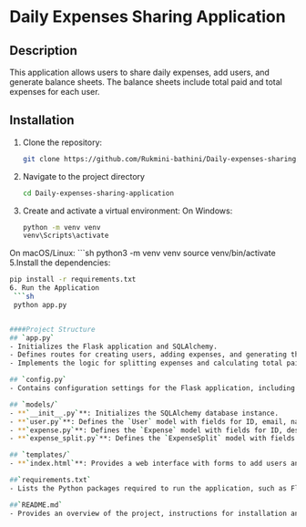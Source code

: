 # Daily Expenses Sharing Application

## Description
This application allows users to share daily expenses, add users, and generate balance sheets. The balance sheets include total paid and total expenses for each user.

## Installation
1. Clone the repository:
   ```sh
   git clone https://github.com/Rukmini-bathini/Daily-expenses-sharing-application
2. Navigate to the project directory
   ```sh
   cd Daily-expenses-sharing-application
4. Create and activate a virtual environment:
  On Windows:
    ```sh
    python -m venv venv
    venv\Scripts\activate
  On macOS/Linux:
    ```sh
    python3 -m venv venv
    source venv/bin/activate
5.Install the dependencies:
  ```sh
  pip install -r requirements.txt
6. Run the Application
   ```sh
   python app.py


####Project Structure
## `app.py`
- Initializes the Flask application and SQLAlchemy.
- Defines routes for creating users, adding expenses, and generating the balance sheet.
- Implements the logic for splitting expenses and calculating total paid and total expenses for each user.

## `config.py`
- Contains configuration settings for the Flask application, including the database URI.

## `models/`
- **`__init__.py`**: Initializes the SQLAlchemy database instance.
- **`user.py`**: Defines the `User` model with fields for ID, email, name, and mobile number. This model represents users in the application.
- **`expense.py`**: Defines the `Expense` model with fields for ID, description, amount, payer ID, and split method. This model represents expenses recorded in the application.
- **`expense_split.py`**: Defines the `ExpenseSplit` model with fields for ID, expense ID, user ID, amount, and percentage. This model represents how each expense is split among users.

## `templates/`
- **`index.html`**: Provides a web interface with forms to add users and expenses, and a button to download the balance sheet CSV file. It uses Bootstrap for styling and includes JavaScript for handling form submissions.

##`requirements.txt`
- Lists the Python packages required to run the application, such as Flask and SQLAlchemy.

##`README.md`
- Provides an overview of the project, instructions for installation and running the application, and details about the project structure and usage.



